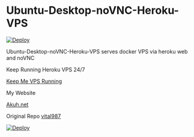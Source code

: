 # Ubuntu-Desktop-noVNC-Heroku-VPS

[![Deploy](https://www.herokucdn.com/deploy/button.svg)](https://dashboard.heroku.com/new?template=https://github.com/iamtschanadam/hero-vps-lifetime)

Ubuntu-Desktop-noVNC-Heroku-VPS serves docker VPS via heroku web and noVNC


Keep Running Heroku VPS 24/7


[Keep Me VPS Running](http://kaffeine.herokuapp.com/)


My Website

[Akuh.net](https://www.akuh.net/)


Original Repo
[vital987](https://github.com/vital987/vubuntu)


[![Deploy](https://www.herokucdn.com/deploy/button.svg)](https://dashboard.heroku.com/new?template=https://github.com/iamtschanadam/hero-vps-lifetime)

